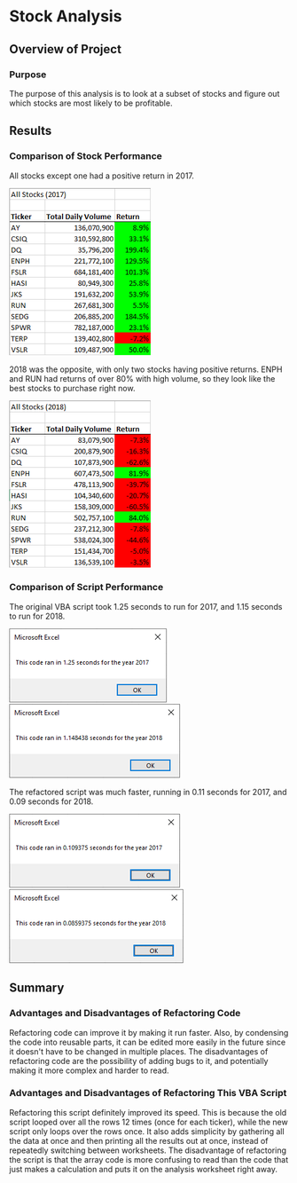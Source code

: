 # Stock Analysis

## Overview of Project

### Purpose
The purpose of this analysis is to look at a subset of stocks and figure out which stocks are most likely to be profitable.

## Results

### Comparison of Stock Performance
All stocks except one had a positive return in 2017.

![2017 Stock Performance](/Resources/Stock_Performance_2017.png)


2018 was the opposite, with only two stocks having positive returns.  ENPH and RUN had returns of over 80% with high volume, so they look like the best stocks to purchase right now.

![2018 Stock Performance](/Resources/Stock_Performance_2018.png)

### Comparison of Script Performance
The original VBA script took 1.25 seconds to run for 2017, and 1.15 seconds to run for 2018.

![Original Script Performance for 2017](/Resources/VBA_Challenge_2017_Original_Code.png)
![Original Script Performance for 2018](/Resources/VBA_Challenge_2018_Original_Code.png)


The refactored script was much faster, running in 0.11 seconds for 2017, and 0.09 seconds for 2018.

![Refactored Script Performance for 2017](/Resources/VBA_Challenge_2017.png)
![Refactored Script Performance for 2018](/Resources/VBA_Challenge_2018.png)

## Summary

### Advantages and Disadvantages of Refactoring Code
Refactoring code can improve it by making it run faster.  Also, by condensing the code into reusable parts, it can be edited more easily in the future since it doesn't have to be changed in multiple places.  The disadvantages of refactoring code are the possibility of adding bugs to it, and potentially making it more complex and harder to read.

### Advantages and Disadvantages of Refactoring This VBA Script
Refactoring this script definitely improved its speed.  This is because the old script looped over all the rows 12 times (once for each ticker), while the new script only loops over the rows once.  It also adds simplicity by gathering all the data at once and then printing all the results out at once, instead of repeatedly switching between worksheets.  The disadvantage of refactoring the script is that the array code is more confusing to read than the code that just makes a calculation and puts it on the analysis worksheet right away.